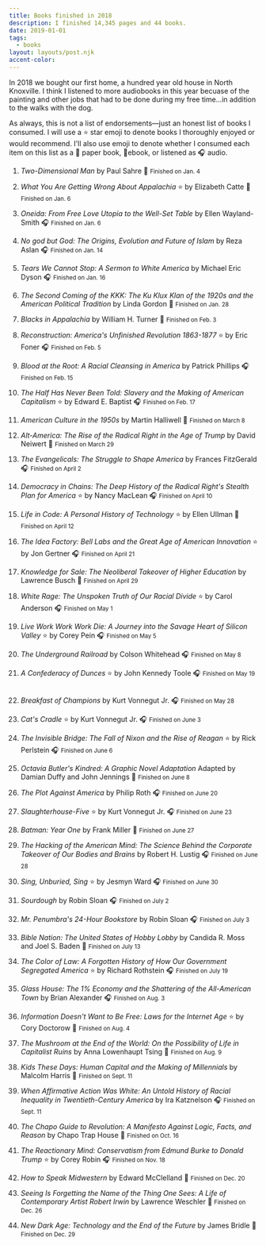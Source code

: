 ```yaml
---
title: Books finished in 2018
description: I finished 14,345 pages and 44 books.
date: 2019-01-01
tags:
  - books
layout: layouts/post.njk
accent-color: 
---
```

In 2018 we bought our first home, a hundred year old house in North Knoxville. I think I listened to more audiobooks in this year becuase of the painting and other jobs that had to be done during my free time...in addition to the walks with the dog.

As always, this is not a list of endorsements&mdash;just an honest list of books I consumed. I will use a ⭐ star emoji to denote books I thoroughly enjoyed or would recommend. I'll also use emoji to denote whether I consumed each item on this list as a 📖 paper book, 📱ebook,  or listened as 🎧 audio. 

1.  <i>Two-Dimensional Man</i>
    by Paul Sahre
    📖 <small>Finished on <time datetime="2018-01-04">Jan. 4</time></small>
    &nbsp;

2.  <i>What You Are Getting Wrong About Appalachia </i> ⭐
    by Elizabeth Catte
    📖 <small>Finished on <time datetime="2018-01-06">Jan. 6</time></small>
    &nbsp;

3.  <i>Oneida: From Free Love Utopia to the Well-Set Table</i>
    by Ellen Wayland-Smith
    🎧 <small>Finished on <time datetime="2018-01-06">Jan. 6</time></small>
    &nbsp;

4.  <i>No god but God: The Origins, Evolution and Future of Islam</i>
    by Reza Aslan
    🎧 <small>Finished on <time datetime="2018-01-14">Jan. 14</time></small>
    &nbsp;

5.  <i>Tears We Cannot Stop: A Sermon to White America</i>
    by Michael Eric Dyson
    🎧 <small>Finished on <time datetime="2018-01-16">Jan. 16</time></small>
    &nbsp;

6.  <i>The Second Coming of the KKK: The Ku Klux Klan of the 1920s and the American Political Tradition</i>
    by Linda Gordon
    📱 <small>Finished on <time datetime="2018-01-28">Jan. 28</time></small>
    &nbsp;

7.  <i>Blacks in Appalachia</i>
    by William H. Turner
    📖 <small>Finished on <time datetime="2018-02-03">Feb. 3</time></small>
    &nbsp;

8.  <i>Reconstruction: America's Unfinished Revolution 1863-1877</i> ⭐
    by Eric Foner
    🎧 <small>Finished on <time datetime="2018-02-05">Feb. 5</time></small>
    &nbsp;

9.  <i>Blood at the Root: A Racial Cleansing in America</i>
    by Patrick Phillips
    🎧 <small>Finished on <time datetime="2018-02-15">Feb. 15</time></small>
    &nbsp;

10. <i>The Half Has Never Been Told: Slavery and the Making of American Capitalism</i> ⭐
    by Edward E. Baptist
    🎧 <small>Finished on <time datetime="2018-02-17">Feb. 17</time></small>
    &nbsp;

11. <i>American Culture in the 1950s</i>
    by Martin Halliwell
    📱 <small>Finished on <time datetime="2018-03-08">March 8</time></small>
    &nbsp;

12. <i>Alt-America: The Rise of the Radical Right in the Age of Trump</i>
    by David Neiwert
    📱 <small>Finished on <time datetime="2018-03-29">March 29</time></small>
    &nbsp;

13. <i>The Evangelicals: The Struggle to Shape America</i>
    by Frances FitzGerald
    🎧 <small>Finished on <time datetime="2018-04-02">April 2</time></small>
    &nbsp;

14. <i>Democracy in Chains: The Deep History of the Radical Right's Stealth Plan for America</i> ⭐
    by Nancy MacLean
    🎧 <small>Finished on <time datetime="2018-04-10">April 10</time></small>
    &nbsp;

15. <i>Life in Code: A Personal History of Technology</i> ⭐
    by Ellen Ullman
    📖 <small>Finished on <time datetime="2018-04-12">April 12</time></small>
    &nbsp;

16. <i>The Idea Factory: Bell Labs and the Great Age of American Innovation</i> ⭐
    by Jon Gertner
    🎧 <small>Finished on <time datetime="2018-04-21">April 21</time></small>
    &nbsp;

17. <i>Knowledge for Sale: The Neoliberal Takeover of Higher Education</i>
    by Lawrence Busch
    📖 <small>Finished on <time datetime="2018-04-29">April 29</time></small>
    &nbsp;

18. <i>White Rage: The Unspoken Truth of Our Racial Divide</i> ⭐
    by Carol Anderson
    🎧 <small>Finished on <time datetime="2018-05-01">May 1</time></small>
    &nbsp;

19. <i>Live Work Work Work Die: A Journey into the Savage Heart of Silicon Valley</i> ⭐
    by Corey Pein
    🎧 <small>Finished on <time datetime="2018-05-05">May 5</time></small>
    &nbsp;

20. <i>The Underground Railroad</i>
    by Colson Whitehead
    🎧 <small>Finished on <time datetime="2018-05-08">May 8</time></small>
    &nbsp;

21. <i>A Confederacy of Dunces</i> ⭐
    by John Kennedy Toole
    🎧 <small>Finished on <time datetime="2018-05-19">May 19</time></small>
    &nbsp;

22. <i>Breakfast of Champions</i>
    by Kurt Vonnegut Jr.
    🎧 <small>Finished on <time datetime="2018-05-28">May 28</time></small>
    &nbsp;

23. <i>Cat's Cradle</i> ⭐
    by Kurt Vonnegut Jr.
    🎧 <small>Finished on <time datetime="2018-06-03">June 3</time></small>
    &nbsp;

24. <i>The Invisible Bridge: The Fall of Nixon and the Rise of Reagan</i> ⭐
    by Rick Perlstein
    🎧 <small>Finished on <time datetime="2018-06-06">June 6</time></small>
    &nbsp;

25. <i>Octavia Butler's Kindred: A Graphic Novel Adaptation</i>
    Adapted by Damian Duffy and John Jennings
    📱 <small>Finished on <time datetime="2018-06-08">June 8</time></small>
    &nbsp;

26. <i>The Plot Against America</i>
    by Philip Roth
    🎧 <small>Finished on <time datetime="2018-06-20">June 20</time></small>
    &nbsp;

27. <i>Slaughterhouse-Five </i> ⭐
    by Kurt Vonnegut Jr.
    🎧 <small>Finished on <time datetime="2018-06-23">June 23</time></small>
    &nbsp;

28. <i>Batman: Year One</i>
    by Frank Miller
    📱 <small>Finished on <time datetime="2018-06-27">June 27</time></small>
    &nbsp;

29. <i>The Hacking of the American Mind: The Science Behind the Corporate Takeover of Our Bodies and Brains</i>
    by Robert H. Lustig
    🎧 <small>Finished on <time datetime="2018-06-28">June 28</time></small>
    &nbsp;

30. <i>Sing, Unburied, Sing</i> ⭐
    by Jesmyn Ward
    🎧 <small>Finished on <time datetime="2018-06-30">June 30</time></small>
    &nbsp;

31. <i>Sourdough </i>
    by Robin Sloan
    🎧 <small>Finished on <time datetime="2018-07-02">July 2</time></small>
    &nbsp;

32. <i>Mr. Penumbra's 24-Hour Bookstore</i>
    by Robin Sloan
    🎧 <small>Finished on <time datetime="2018-07-03">July 3</time></small>
    &nbsp;

33. <i>Bible Nation: The United States of Hobby Lobby</i>
    by Candida R. Moss and Joel S. Baden
    📖 <small>Finished on <time datetime="2018-07-13">July 13</time></small>
    &nbsp;

34. <i>The Color of Law: A Forgotten History of How Our Government Segregated America</i> ⭐
    by Richard Rothstein
    🎧 <small>Finished on <time datetime="2018-07-19">July 19</time></small>
    &nbsp;

35. <i>Glass House: The 1% Economy and the Shattering of the All-American Town</i>
    by Brian Alexander
    🎧 <small>Finished on <time datetime="2018-08-03">Aug. 3</time></small>
    &nbsp;

36. <i>Information Doesn't Want to Be Free: Laws for the Internet Age</i> ⭐
    by Cory Doctorow
    📱 <small>Finished on <time datetime="2018-08-04">Aug. 4</time></small>
    &nbsp;

37. <i>The Mushroom at the End of the World: On the Possibility of Life in Capitalist Ruins</i>
    by Anna Lowenhaupt Tsing
    📖 <small>Finished on <time datetime="2018-08-09">Aug. 9</time></small>
    &nbsp;

38. <i>Kids These Days: Human Capital and the Making of Millennials </i>
    by Malcolm Harris
    📖 <small>Finished on <time datetime="2018-09-11">Sept. 11</time></small>
    &nbsp;

39. <i>When Affirmative Action Was White: An Untold History of Racial Inequality in Twentieth-Century America</i>
    by Ira Katznelson
    🎧 <small>Finished on <time datetime="2018-09-11">Sept. 11</time></small>
    &nbsp;

40. <i>The Chapo Guide to Revolution: A Manifesto Against Logic, Facts, and Reason</i>
    by Chapo Trap House
    📖 <small>Finished on <time datetime="2018-10-16">Oct. 16</time></small>
    &nbsp;

41. <i>The Reactionary Mind: Conservatism from Edmund Burke to Donald Trump</i> ⭐
    by Corey Robin
    🎧 <small>Finished on <time datetime="2018-11-18">Nov. 18</time></small>
    &nbsp;

42. <i>How to Speak Midwestern</i>
    by Edward McClelland
    📖 <small>Finished on <time datetime="2018-12-20">Dec. 20</time></small>
    &nbsp;

43. <i>Seeing Is Forgetting the Name of the Thing One Sees: A Life of Contemporary Artist Robert Irwin</i>
    by Lawrence Weschler
    📖 <small>Finished on <time datetime="2018-12-26">Dec. 26</time></small>
    &nbsp;

44. <i>New Dark Age: Technology and the End of the Future</i>
    by James Bridle
    📱 <small>Finished on <time datetime="2018-12-29">Dec. 29</time></small>
    &nbsp;